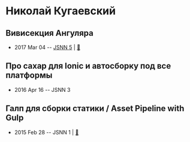 # Николай Кугаевский

## Вивисекция Ангуляра
- 2017 Mar 04 -- [JSNN 5](https://www.youtube.com/watch?v=6JbKHQw9iDQ)  | [:notebook:](http://slides.kugaevsky.ru/vivisection.html#/)  
## Про сахар для Ionic и автосборку под все платформы
- 2016 Apr 16 -- JSNN 3    
## Галп для сборки статики &#x2F; Asset Pipeline with Gulp
- 2015 Feb 28 -- JSNN 1  | [:notebook:](http://slides.kugaevsky.ru/gulp-assets-pipeline.html)  

